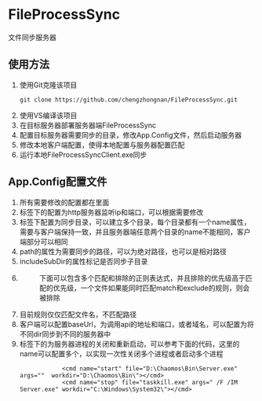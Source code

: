 # FileProcessSync
文件同步服务器
## 使用方法
1. 使用Git克隆该项目
   ```shell
   git clone https://github.com/chengzhongnan/FileProcessSync.git
   ```
2. 使用VS编译该项目
3. 在目标服务器部署服务器端FileProcessSync
4. 配置目标服务器需要同步的目录，修改App.Config文件，然后启动服务器
5. 修改本地客户端配置，使得本地配置与服务器配置匹配
6. 运行本地FileProcessSyncClient.exe同步
## App.Config配置文件
1. 所有需要修改的配置都在<Server>里面
2. <http>标签下的配置为http服务器监听ip和端口，可以根据需要修改
3. <Directory>标签下配置为同步目录，可以建立多个目录，每个目录都有一个name属性，需要与客户端保持一致，并且服务器端任意两个目录的name不能相同，客户端部分可以相同
4. path的属性为需要同步的路径，可以为绝对路径，也可以是相对路径
5. includeSubDir的属性标记是否同步子目录
6. <dir>下面可以包含多个匹配和排除的正则表达式，并且排除的优先级高于匹配的优先级，一个文件如果能同时匹配match和exclude的规则，则会被排除
7. 目前规则仅仅匹配文件名，不匹配路径
8. 客户端可以配置baseUrl，为调用api的地址和端口，或者域名，可以配置为将不同dir同步到不同的服务器中
9. <Commands>标签下的为服务器进程的关闭和重新启动，可以参考下面的代码，这里的name可以配置多个，以实现一次性关闭多个进程或者启动多个进程
    ```shell
    			<cmd name="start" file="D:\Chaomos\Bin\Server.exe" args=""  workdir="D:\Chaomos\Bin\"></cmd>
			    <cmd name="stop" file="taskkill.exe" args=" /F /IM  Server.exe" workdir="C:\Windows\System32\"></cmd>
    ```
